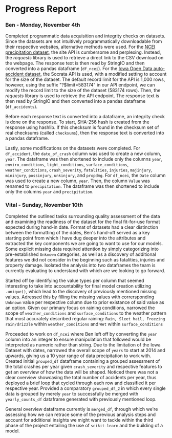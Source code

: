 # Progress Report

### Ben - Monday, November 4th

Completed programmatic data acquisition and integrity checks on datasets. Since the datasets are not intuitively programmatically downloadable from their respective websites, alternative methods were used. For the [NCEI precipitation dataset](https://www.ncei.noaa.gov/access/monitoring/climate-at-a-glance/statewide/time-series/13/pcp/1/9/1895-2024?base_prd=true&begbaseyear=1901&endbaseyear=2000), the site API is cumbersome and perplexing. Instead, the *requests* library is used to retrieve a direct link to the CSV download on the webpage. The response text is then read by StringIO and then converted into a pandas dataframe (`df_ncei`). For the [Iowa Open Data auto-accident dataset](https://data.iowa.gov/Crashes/Vehicle-Crashes-in-Iowa/tw78-ziwj/about_data), the Socrata API is used, with a modified setting to account for the size of the dataset. The default record limit for the API is 1,000 rows, however, using the suffix "?$limit=583174" in our API endpoint, we can modify the record limit to the size of the dataset (583174 rows). Then, the *requests* library is used to retrieve the API endpoint. The response text is then read by StringIO and then converted into a pandas dataframe (`df_accidents`).

Before each response text is converted into a dataframe, an integrity check is done on the response. To start, SHA-256 hash is created from the response using hashlib. If this checksum is found in the checksum set of real checksums (called `checksums`), then the response text is converted into a pandas dataframe.

Lastly, some modifications on the datasets were completed. For `df_accident`, the `date_of_crash` column was used to create a new column, `year`. The dataframe was then shortened to include only the columns `year`, `enviro_conditions`, `light_conditions`, `surface_conditions`, `weather_conditions`, `crash_severity`, `fatalities`, `injuries`, `majinjury`, `mininjury`, `possinjury`, `unkinjury`, and `propdmg`. For `df_ncei`, the `Date` column was used to create a new column, `year`. Then, the column `Value` was renamed to `precipitation`. The dataframe was then shortened to include only the columns `year` and `precipitation`.

### Vital - Sunday, November 10th 

Completed the outlined tasks surrounding quality assessment of the data and examining the readiness of the dataset for the final fit-for-use format expected during hand-in date. Format of datasets had a clear distinction between the formatting of the dates, Ben's hand-off served as a key starting point from which I have dug deeper into the attributes and extracted the key components we are going to want to use for our models. Some explicit missing data required attention by simply categorizing into pre-established `Unknown` categories, as well as a discovery of additional features we did not consider in the beginning such as fatalities, injuries and property damage. Isolated the analysis into two dataframes the team is currently evaluating to understand with which are we looking to go forward. 

Started off by identifying the value types per column that seemed interesting to take into accountability for final model creation utilizing `.unique()`, which lead to the discovery of previously mentioned missing values. Adressed this by filling the missing values with corrersponding `Unknown` value per respective column due to prior existance of said value as an option. Given our primary focus on raining conditions, narrowed the scope of `weather_conditions` and `surface_conditions` to the weather pattern that most accurately described regular raining: `Rain, Sleet hail, Freezing rain/drizzle` within `weather_conditions` and `Wet` within `surface_conditions`

Proceeded to work on `df_ncei` where Ben left off by converting the `year` column into an integer to ensure manipulation that followed would be interpreted as numeric rather than string. Due to the limitation of the Iowa Dataset with dates, narrowed the overall scope of `years` to start at 2014 and upwards, giving us a 10 year range of data precipitation to work with. Created initial `grouped_df` dataframe containing a grouped assessment of the total crashes per year given `crash_severity` and respective features to get an overview of how the data will be shaped. Noticed there was not a clear overview showcasing the total number of accidents per year, thus deployed a brief loop that cycled through each row and classified it per respective year. Provided a comparatory `grouped_df_2` in which every single data is grouped by merely `year` to successfully be merged with `yearly_counts_df` dataframe generated with previously mentioned loop. 

General overview dataframe currently is `merged_df`, through which we're assessing how we can retrace some of the previous analysis steps and account for additional insights we might want to tackle within the third phase of the project entailing the use of `scikit-learn` and the building of a model. 